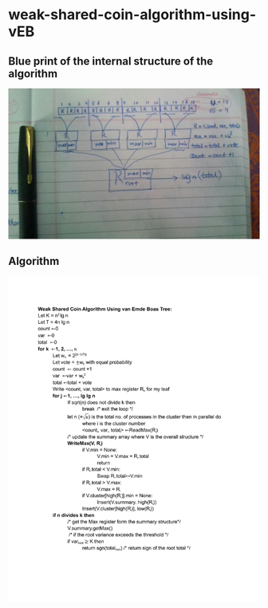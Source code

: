 # weak-shared-coin-algorithm-using-vEB 
## Blue print of the internal structure of the algorithm

![](resources/BluePrint.jpg)

## Algorithm

![](resources/Algorithm.jpg)